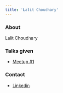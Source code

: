 ```yaml
---
title: 'Lalit Choudhary'
---
```


### About

Lalit Choudhary

### Talks given

- [Meetup #1](/meetups/1)

### Contact

- [Linkedin](https://www.linkedin.com/in/lalit-choudhary-8116ba77/)
